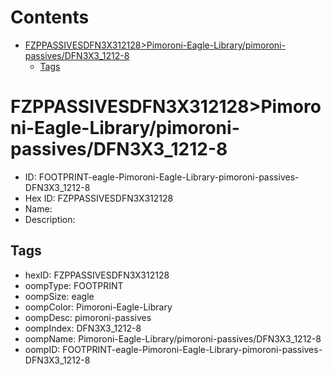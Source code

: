 



Contents
========

* [FZPPASSIVESDFN3X312128>Pimoroni-Eagle-Library/pimoroni-passives/DFN3X3_1212-8](#fzppassivesdfn3x312128pimoroni-eagle-librarypimoroni-passivesdfn3x3_1212-8)
	* [Tags](#tags)

# FZPPASSIVESDFN3X312128>Pimoroni-Eagle-Library/pimoroni-passives/DFN3X3_1212-8

- ID: FOOTPRINT-eagle-Pimoroni-Eagle-Library-pimoroni-passives-DFN3X3_1212-8
- Hex ID: FZPPASSIVESDFN3X312128
- Name: 
- Description: 

## Tags

- hexID: FZPPASSIVESDFN3X312128
- oompType: FOOTPRINT
- oompSize: eagle
- oompColor: Pimoroni-Eagle-Library
- oompDesc: pimoroni-passives
- oompIndex: DFN3X3_1212-8
- oompName: Pimoroni-Eagle-Library/pimoroni-passives/DFN3X3_1212-8
- oompID: FOOTPRINT-eagle-Pimoroni-Eagle-Library-pimoroni-passives-DFN3X3_1212-8
